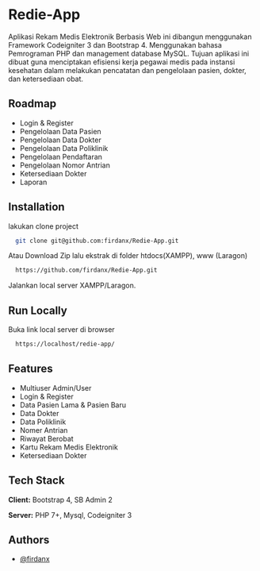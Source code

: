 
# Redie-App

Aplikasi Rekam Medis Elektronik Berbasis Web ini dibangun menggunakan Framework Codeigniter 3 dan Bootstrap 4. Menggunakan bahasa Pemrograman PHP dan management database MySQL. Tujuan aplikasi ini dibuat guna menciptakan efisiensi kerja pegawai medis pada instansi kesehatan dalam melakukan pencatatan dan pengelolaan pasien, dokter, dan ketersediaan obat.
## Roadmap

- Login & Register
- Pengelolaan Data Pasien
- Pengelolaan Data Dokter
- Pengelolaan Data Poliklinik
- Pengelolaan Pendaftaran
- Pengelolaan Nomor Antrian
- Ketersediaan Dokter
- Laporan


## Installation

lakukan clone project

```bash
  git clone git@github.com:firdanx/Redie-App.git
```
Atau Download Zip lalu ekstrak di folder htdocs(XAMPP), www (Laragon)

```bash
  https://github.com/firdanx/Redie-App.git
```

Jalankan local server XAMPP/Laragon.


    
## Run Locally

Buka link local server di browser

```bash
  https://localhost/redie-app/
```


## Features


- Multiuser Admin/User
- Login & Register
- Data Pasien Lama & Pasien Baru
- Data Dokter
- Data Poliklinik
- Nomer Antrian
- Riwayat Berobat
- Kartu Rekam Medis Elektronik
- Ketersediaan Dokter


## Tech Stack

**Client:** Bootstrap 4, SB Admin 2

**Server:** PHP 7+, Mysql, Codeigniter 3


## Authors

- [@firdanx](https://www.github.com/firdanx)

